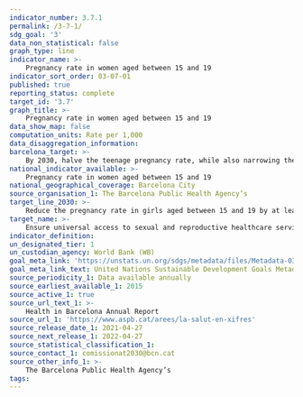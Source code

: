 ```yaml
---
indicator_number: 3.7.1
permalink: /3-7-1/
sdg_goal: '3'
data_non_statistical: false
graph_type: line
indicator_name: >-
    Pregnancy rate in women aged between 15 and 19
indicator_sort_order: 03-07-01
published: true
reporting_status: complete
target_id: '3.7'
graph_title: >-
    Pregnancy rate in women aged between 15 and 19
data_show_map: false
computation_units: Rate per 1,000
data_disaggregation_information: 
barcelona_target: >-
	By 2030, halve the teenage pregnancy rate, while also narrowing the differences between districts 
national_indicator_available: >-
    Pregnancy rate in women aged between 15 and 19
national_geographical_coverage: Barcelona City 
source_organisation_1: The Barcelona Public Health Agency’s 
target_line_2030: >-
    Reduce the pregnancy rate in girls aged between 15 and 19 by at least 50%: Below 9.5 per 1,000
target_name: >-
	Ensure universal access to sexual and reproductive healthcare services, including family planning, information and education, as well as integration of reproductive health into national strategies and programmes
indicator_definition:
un_designated_tier: 1
un_custodian_agency: World Bank (WB)
goal_meta_link: 'https://unstats.un.org/sdgs/metadata/files/Metadata-03-07-02.pdf'
goal_meta_link_text: United Nations Sustainable Development Goals Metadata (pdf 894kB)
source_periodicity_1: Data available annually
source_earliest_available_1: 2015
source_active_1: true
source_url_text_1: >-
    Health in Barcelona Annual Report 
source_url_1: 'https://www.aspb.cat/arees/la-salut-en-xifres'
source_release_date_1: 2021-04-27
source_next_release_1: 2022-04-27
source_statistical_classification_1: 
source_contact_1: comissionat2030@bcn.cat
source_other_info_1: >-
    The Barcelona Public Health Agency’s
tags:
---
```

